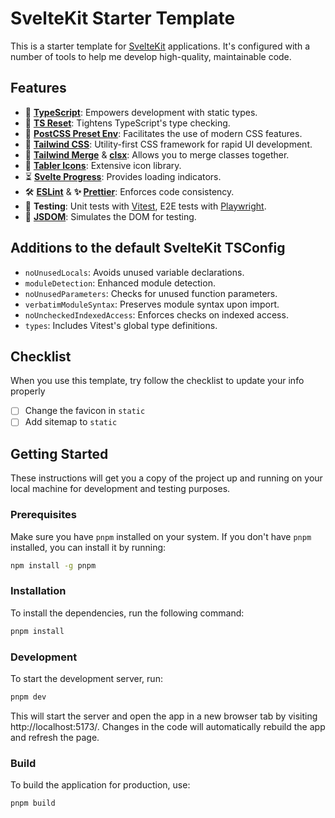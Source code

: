# SvelteKit Starter Template

This is a starter template for [SvelteKit](https://kit.svelte.dev/) applications. It's configured with a number of tools to help me develop high-quality, maintainable code.

## Features

- 📘 **[TypeScript](https://www.typescriptlang.org/)**: Empowers development with static types.
- 🔧 **[TS Reset](https://www.totaltypescript.com/ts-reset)**: Tightens TypeScript's type checking.
- 🎨 **[PostCSS Preset Env](https://www.npmjs.com/package/postcss-preset-env)**: Facilitates the use of modern CSS features.
- 💨 **[Tailwind CSS](https://tailwindcss.com/)**: Utility-first CSS framework for rapid UI development.
- 🤝 **[Tailwind Merge](https://github.com/dcastil/tailwind-merge)** & **[clsx](https://github.com/lukeed/clsx)**: Allows you to merge classes together.
- 🎨 **[Tabler Icons](https://github.com/tabler/tabler-icons)**: Extensive icon library.
- ⏳ **[Svelte Progress](https://www.npmjs.com/package/@bobbymannino/svelte-progress)**: Provides loading indicators.
- 🛠️ **[ESLint](https://eslint.org/)** & **✨ [Prettier](https://prettier.io/)**: Enforces code consistency.
- 🧪 **Testing**: Unit tests with [Vitest](https://vitest.dev/), E2E tests with [Playwright](https://playwright.dev/).
- 📜 **[JSDOM](https://github.com/jsdom/jsdom)**: Simulates the DOM for testing.

## Additions to the default SvelteKit TSConfig

- `noUnusedLocals`: Avoids unused variable declarations.
- `moduleDetection`: Enhanced module detection.
- `noUnusedParameters`: Checks for unused function parameters.
- `verbatimModuleSyntax`: Preserves module syntax upon import.
- `noUncheckedIndexedAccess`: Enforces checks on indexed access.
- `types`: Includes Vitest's global type definitions.

## Checklist

When you use this template, try follow the checklist to update your info properly

- [ ] Change the favicon in `static`
- [ ] Add sitemap to `static`

## Getting Started

These instructions will get you a copy of the project up and running on your local machine for development and testing purposes.

### Prerequisites

Make sure you have `pnpm` installed on your system. If you don't have `pnpm` installed, you can install it by running:

```bash
npm install -g pnpm
```

### Installation

To install the dependencies, run the following command:

```bash
pnpm install
```

### Development

To start the development server, run:

```bash
pnpm dev
```

This will start the server and open the app in a new browser tab by visiting http://localhost:5173/. Changes in the code will automatically rebuild the app and refresh the page.

### Build

To build the application for production, use:

```bash
pnpm build
```
